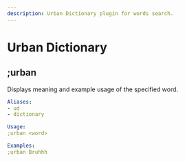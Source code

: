 ```yaml
---
description: Urban Dictionary plugin for words search.
---
```


# Urban Dictionary

## ;urban

Displays meaning and example usage of the specified word.


```yaml
Aliases:
- ud
- dictionary

Usage:
;urban <word>

Examples:
;urban Bruhhh 
```
